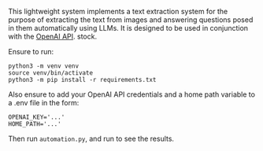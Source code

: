This lightweight system implements a text extraction system for the purpose of extracting the text from images and answering questions posed in them automatically using LLMs. It is designed to be used in conjunction with the [OpenAI API](https://openai.com/).
stock. 

Ensure to run:
```
python3 -m venv venv
source venv/bin/activate
python3 -m pip install -r requirements.txt
```

Also ensure to add your OpenAI API credentials and a home path variable to a .env file in the form:
```
OPENAI_KEY='...'
HOME_PATH='...'
```

Then run `automation.py`, and run to see the results.